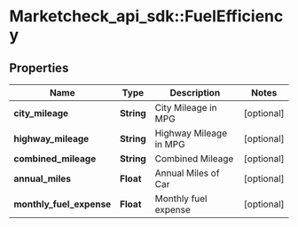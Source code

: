 # Marketcheck_api_sdk::FuelEfficiency

## Properties
Name | Type | Description | Notes
------------ | ------------- | ------------- | -------------
**city_mileage** | **String** | City Mileage in MPG | [optional] 
**highway_mileage** | **String** | Highway Mileage in MPG | [optional] 
**combined_mileage** | **String** | Combined Mileage | [optional] 
**annual_miles** | **Float** | Annual Miles of Car | [optional] 
**monthly_fuel_expense** | **Float** | Monthly fuel expense | [optional] 


